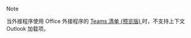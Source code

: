 > [!NOTE]
> 当外接程序使用 Office 外接程序的 [Teams 清单 (预览版) ](../develop/json-manifest-overview.md)时，不支持上下文 Outlook 加载项。
